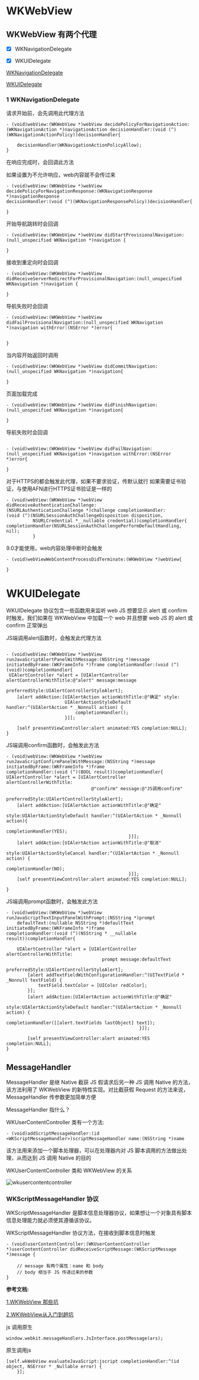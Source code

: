 # WKWebView

## WKWebView 有两个代理

- [x] WKNavigationDelegate
- [x] WKUIDelegate


 [WKNavigationDelegate](#1-WKNavigationDelegate)

 [WKUIDelegate](#WKUIDelegate)

 ### 1 WKNavigationDelegate

请求开始前，会先调用此代理方法

```
- (void)webView:(WKWebView *)webView decidePolicyForNavigationAction:(WKNavigationAction *)navigationAction decisionHandler:(void (^)(WKNavigationActionPolicy))decisionHandler{

	decisionHandler(WKNavigationActionPolicyAllow);
} 
```

在响应完成时，会回调此方法

如果设置为不允许响应，web内容就不会传过来
```
- (void)webView:(WKWebView *)webView
decidePolicyForNavigationResponse:(WKNavigationResponse *)navigationResponse
decisionHandler:(void (^)(WKNavigationResponsePolicy))decisionHandler{

}
```

开始导航跳转时会回调
```
- (void)webView:(WKWebView *)webView didStartProvisionalNavigation:(null_unspecified WKNavigation *)navigation {

}

```

接收到重定向时会回调

```
- (void)webView:(WKWebView *)webView
didReceiveServerRedirectForProvisionalNavigation:(null_unspecified WKNavigation *)navigation {

}

```
导航失败时会回调

```
- (void)webView:(WKWebView *)webView
didFailProvisionalNavigation:(null_unspecified WKNavigation *)navigation withError:(NSError *)error{


}
```

当内容开始返回时调用
```
- (void)webView:(WKWebView *)webView didCommitNavigation:(null_unspecified WKNavigation *)navigation{

}
```

页面加载完成
```
- (void)webView:(WKWebView *)webView didFinishNavigation:(null_unspecified WKNavigation *)navigation{

}
```


导航失败时会回调
```

- (void)webView:(WKWebView *)webView didFailNavigation:
(null_unspecified WKNavigation *)navigation withError:(NSError *)error{

}
```

对于HTTPS的都会触发此代理，如果不要求验证，传默认就行
如果需要证书验证，与使用AFN进行HTTPS证书验证是一样的

```
- (void)webView:(WKWebView *)webView didReceiveAuthenticationChallenge:
(NSURLAuthenticationChallenge *)challenge completionHandler:
(void (^)(NSURLSessionAuthChallengeDisposition disposition,
          NSURLCredential *__nullable credential))completionHandler{
completionHandler(NSURLSessionAuthChallengePerformDefaultHandling, nil);
          }

```


9.0才能使用，web内容处理中断时会触发
```
- (void)webViewWebContentProcessDidTerminate:(WKWebView *)webView{

}
```

# WKUIDelegate

WKUIDelegate 协议包含一些函数用来监听 web JS 想要显示 alert 或 confirm 时触发。我们如果在 WKWebView 中加载一个 web 并且想要 web JS 的 alert 或 confirm 正常弹出



JS端调用alert函数时，会触发此代理方法

```

- (void)webView:(WKWebView *)webView runJavaScriptAlertPanelWithMessage:(NSString *)message
initiatedByFrame:(WKFrameInfo *)frame completionHandler:(void (^)(void))completionHandler{
 UIAlertController *alert = [UIAlertController alertControllerWithTitle:@"alert" message:message
                                                            preferredStyle:UIAlertControllerStyleAlert];
    [alert addAction:[UIAlertAction actionWithTitle:@"确定" style:
                      UIAlertActionStyleDefault handler:^(UIAlertAction * _Nonnull action) {
                          completionHandler();
                      }]];
    
    [self presentViewController:alert animated:YES completion:NULL];
}
```

JS端调用confirm函数时，会触发此方法
```
- (void)webView:(WKWebView *)webView
runJavaScriptConfirmPanelWithMessage:(NSString *)message
initiatedByFrame:(WKFrameInfo *)frame
completionHandler:(void (^)(BOOL result))completionHandler{
UIAlertController *alert = [UIAlertController alertControllerWithTitle:
                                @"confirm" message:@"JS调用confirm"
                                                            preferredStyle:UIAlertControllerStyleAlert];
    [alert addAction:[UIAlertAction actionWithTitle:@"确定"
                                              style:UIAlertActionStyleDefault handler:^(UIAlertAction * _Nonnull action){
                                                  completionHandler(YES);
                                              }]];
    [alert addAction:[UIAlertAction actionWithTitle:@"取消"
                                              style:UIAlertActionStyleCancel handler:^(UIAlertAction * _Nonnull action) {
                                                  completionHandler(NO);
                                              }]];
    [self presentViewController:alert animated:YES completion:NULL];

}

```

JS端调用prompt函数时，会触发此方法

```
- (void)webView:(WKWebView *)webView
runJavaScriptTextInputPanelWithPrompt:(NSString *)prompt
    defaultText:(nullable NSString *)defaultText
initiatedByFrame:(WKFrameInfo *)frame
completionHandler:(void (^)(NSString * __nullable result))completionHandler{

	UIAlertController *alert = [UIAlertController alertControllerWithTitle:
                                    prompt message:defaultText
                                                                preferredStyle:UIAlertControllerStyleAlert];
        [alert addTextFieldWithConfigurationHandler:^(UITextField * _Nonnull textField) {
            textField.textColor = [UIColor redColor];
        }];
        [alert addAction:[UIAlertAction actionWithTitle:@"确定"
                                                  style:UIAlertActionStyleDefault handler:^(UIAlertAction * _Nonnull action) {
                                                      completionHandler([[alert.textFields lastObject] text]);
                                                  }]];
        
        [self presentViewController:alert animated:YES completion:NULL];
}

```



## MessageHandler

MessageHandler 是继 Native 截获 JS 假请求后另一种 JS 调用 Native 的方法，该方法利用了 WKWebView 的新特性实现。对比截获假 Request 的方法来说，MessageHandler 传参数更加简单方便


MessageHandler 指什么？

 
WKUserContentController 类有一个方法:

```
- (void)addScriptMessageHandler:(id <WKScriptMessageHandler>)scriptMessageHandler name:(NSString *)name
```
该方法用来添加一个脚本处理器，可以在处理器内对 JS 脚本调用的方法做出处理，从而达到 JS 调用 Native 的目的


 WKUserContentController 类和 WKWebView 的关系

![wkusercontentcontroller](./wkWebview.png)


### WKScriptMessageHandler 协议

WKScriptMessageHandler 是脚本信息处理器协议，如果想让一个对象具有脚本信息处理能力就必须使其遵循该协议。

WKScriptMessageHandler 协议方法，在接收到脚本信息时触发
```
- (void)userContentController:(WKUserContentController *)userContentController didReceiveScriptMessage:(WKScriptMessage *)message {

	// message 有两个属性：name 和 body
	// body 相当于 JS 传递过来的参数
}
```


**参考文档:**

[1.WKWebView 那些坑](https://mp.weixin.qq.com/s/rhYKLIbXOsUJC_n6dt9UfA)

[2.WKWebView从入门到趟坑](http://www.10tiao.com/html/655/201612/2650215106/1.html)


js 调用原生 

```
window.webkit.messageHandlers.JsInterface.postMessage(ars);
```
原生调用js

```
[self.wkWebView evaluateJavaScript:jscript completionHandler:^(id object, NSError * _Nullable error) {
    }];
```




